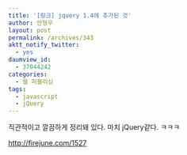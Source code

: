 ```yaml
---
title: '[링크] jquery 1.4에 추가된 것'
author: 안형우
layout: post
permalink: /archives/343
aktt_notify_twitter:
  - yes
daumview_id:
  - 37044242
categories:
  - 웹 퍼블리싱
tags:
  - javascript
  - jQuery
---
```

직관적이고 깔끔하게 정리돼 있다. 마치 jQuery같다. ㅋㅋㅋ

<http://firejune.com/1527>